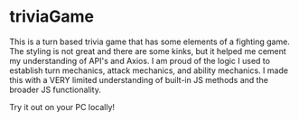 # triviaGame
This is a turn based trivia game that has some elements of a fighting game. The styling is not great and there are some kinks, but it helped me cement my understanding of API's and Axios. I am proud of the logic I used to establish turn mechanics, attack mechanics, and ability mechanics. I made this with a VERY limited understanding of built-in JS methods and the broader JS functionality.

Try it out on your PC locally!
